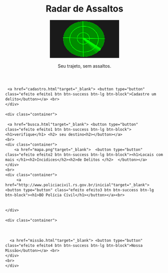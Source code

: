 <!DOCTYPE html>
<html lang="en">
<head>
 

  <title>Radar de assalto</title>
  <meta charset="utf-8">
  <meta name="viewport" content="width=device-width, initial-scale=1">
  <link rel="stylesheet" href="https://maxcdn.bootstrapcdn.com/bootstrap/3.3.7/css/bootstrap.min.css">
  <link rel="stylesheet" href="css.css">
  <script src="https://ajax.googleapis.com/ajax/libs/jquery/3.3.1/jquery.min.js"></script>
  <script src="https://maxcdn.bootstrapcdn.com/bootstrap/3.3.7/js/bootstrap.min.js"></script>


</head>
		<header id="header">
		<body>
		<div class="jumbotron text-center">
  <h1>Radar de Assaltos</h1> <img src="radar.png"/>
  <p>Seu trajeto, sem assaltos.</p> 
</div>
  </header>
  
<div class="container">
  <div class="row">
  
<div class="efeito">
    <div class="container">
	  	
     <a href="cadastro.html"target="_blank"> <button type="button" class="efeito efeito1 btn btn-success btn-lg btn-block">Cadastre um delito</button></a> <br>
    </div>
	
	<div class="container">
	  
     <a href="busca.html"target="_blank"> <button type="button" class="efeito efeito1 btn btn-success btn-lg btn-block"><h1>verifique</h1> <h2> seu destino<h2></button></a>
	<br>
    <div class="container">
        <a href="mapa.png"target="_blank">  <button type="button" class="efeito efeito2 btn btn-success btn-lg btn-block"><h1>Locais com mais </h1><h2>Incidices</h2><h2>de Delitos </h2>  </button></a>
    </div>
	<br>
    <div class="container">
         <a href="http://www.policiacivil.rs.gov.br/inicial"target="_blank">   <button type="button" class="efeito efeito3 btn btn-success btn-lg btn-block"><h1>BO Polícia Cívil</h1></button></a><br>
	

    </div>
	
	<div class="container">
	  	


      <a href="missão.html"target="_blank"> <button type="button" class="efeito efeito4 btn btn-success btn-lg btn-block">Nossa Missão</button></a> <br>
    </div>
	<br>
	</div>
  </div>
  
</div>

</body>
</html>
